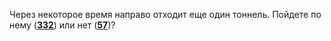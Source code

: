 Через некоторое время направо отходит еще один тоннель. Пойдете по нему ([**332**](#n_332)) или нет ([**57**](#n_57))?

